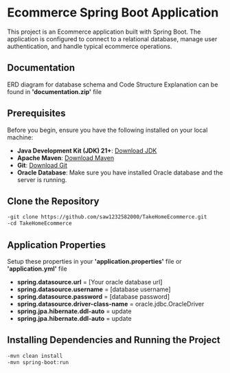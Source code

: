 # Ecommerce Spring Boot Application

This project is an Ecommerce application built with Spring Boot. The application is configured to connect to a relational database, manage user authentication, and handle typical ecommerce operations.

## Documentation

ERD diagram for database schema and Code Structure Explanation can be found in __'documentation.zip'__ file

## Prerequisites

Before you begin, ensure you have the following installed on your local machine:

- **Java Development Kit (JDK) 21+**: [Download JDK](https://www.oracle.com/java/technologies/javase-downloads.html)
- **Apache Maven**: [Download Maven](https://maven.apache.org/download.cgi)
- **Git**: [Download Git](https://git-scm.com/downloads)
- **Oracle Database**: Make sure you have installed Oracle database and the server is running.

## Clone the Repository

```bash
-git clone https://github.com/saw1232582000/TakeHomeEcommerce.git
-cd TakeHomeEcommerce
```

## Application Properties

Setup these properties in your __'application.properties'__ file or __'application.yml'__ file

- **spring.datasource.url** = [Your oracle database url]
- **spring.datasource.username** = [database username]
- **spring.datasource.password** = [database password]
- **spring.datasource.driver-class-name** = oracle.jdbc.OracleDriver
- **spring.jpa.hibernate.ddl-auto** = update
- **spring.jpa.hibernate.ddl-auto** = update

## Installing Dependencies and Running the Project

```bash
-mvn clean install
-mvn spring-boot:run
```